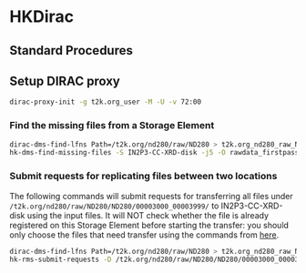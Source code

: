 # HKDirac

## Standard Procedures

## Setup DIRAC proxy

````bash
dirac-proxy-init -g t2k.org_user -M -U -v 72:00
````

### Find the missing files from a Storage Element

```bash
dirac-dms-find-lfns Path=/t2k.org/nd280/raw/ND280 > t2k.org_nd280_raw_ND280.list
hk-dms-find-missing-files -S IN2P3-CC-XRD-disk -j5 -O rawdata_firstpass.txt t2k.org_nd280_raw_ND280.list
```

### Submit requests for replicating files between two locations

The following commands will submit requests for transferring all files under `/t2k.org/nd280/raw/ND280/ND280/00003000_00003999/` to IN2P3-CC-XRD-disk using the input files.
It will NOT check whether the file is already registered on this Storage Element before starting the transfer: you should only choose the files that need transfer using the commands from [here](Find-the-missing-files-from-a-Storage-Element).

```bash
dirac-dms-find-lfns Path=/t2k.org/nd280/raw/ND280 > t2k.org_nd280_raw_ND280.list # grab all files from the DFC
hk-rms-submit-requests -D /t2k.org/nd280/raw/ND280/ND280/00003000_00003999/ -T IN2P3-CC-XRD-disk raw_3000_3999 t2k.org_nd280_raw_ND280.list -d
```
